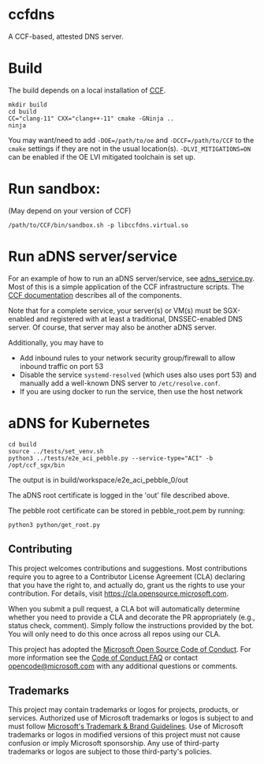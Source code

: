 # ccfdns

A CCF-based, attested DNS server.

# Build

The build depends on a local installation of [CCF](https://github.com/microsoft/ccf).

```
mkdir build
cd build
CC="clang-11" CXX="clang++-11" cmake -GNinja ..
ninja
```

You may want/need to add `-DOE=/path/to/oe` and `-DCCF=/path/to/CCF` to the `cmake` settings if they are not in the usual location(s). `-DLVI_MITIGATIONS=ON` can be enabled if the OE LVI mitigated toolchain is set up.

# Run sandbox:

(May depend on your version of CCF)

```
/path/to/CCF/bin/sandbox.sh -p libccfdns.virtual.so
```

# Run aDNS server/service

For an example of how to run an aDNS server/service, see [adns_service.py](tests/adns_service.py). Most of this is a simple application of the CCF infrastructure scripts. The [CCF documentation](https://microsoft.github.io/CCF/main/index.html) describes all of the components.

Note that for a complete service, your server(s) or VM(s) must be SGX-enabled and registered with at least a traditional, DNSSEC-enabled DNS server. Of course, that server may also be another aDNS server.

Additionally, you may have to

- Add inbound rules to your network security group/firewall to allow inbound traffic on port 53
- Disable the service `systemd-resolved` (which uses also uses port 53) and manually add a well-known DNS server to `/etc/resolve.conf`.
- If you are using docker to run the service, then use the host network

# aDNS for Kubernetes

```
cd build
source ../tests/set_venv.sh
python3 ../tests/e2e_aci_pebble.py --service-type="ACI" -b /opt/ccf_sgx/bin
```

The output is in build/workspace/e2e_aci_pebble_0/out

The aDNS root certificate is logged in the 'out' file described above.

The pebble root certificate can be stored in pebble_root.pem by running:

```
python3 python/get_root.py
```

## Contributing

This project welcomes contributions and suggestions. Most contributions require you to agree to a
Contributor License Agreement (CLA) declaring that you have the right to, and actually do, grant us
the rights to use your contribution. For details, visit https://cla.opensource.microsoft.com.

When you submit a pull request, a CLA bot will automatically determine whether you need to provide
a CLA and decorate the PR appropriately (e.g., status check, comment). Simply follow the instructions
provided by the bot. You will only need to do this once across all repos using our CLA.

This project has adopted the [Microsoft Open Source Code of Conduct](https://opensource.microsoft.com/codeofconduct/).
For more information see the [Code of Conduct FAQ](https://opensource.microsoft.com/codeofconduct/faq/) or
contact [opencode@microsoft.com](mailto:opencode@microsoft.com) with any additional questions or comments.

## Trademarks

This project may contain trademarks or logos for projects, products, or services. Authorized use of Microsoft
trademarks or logos is subject to and must follow
[Microsoft's Trademark & Brand Guidelines](https://www.microsoft.com/en-us/legal/intellectualproperty/trademarks/usage/general).
Use of Microsoft trademarks or logos in modified versions of this project must not cause confusion or imply Microsoft sponsorship.
Any use of third-party trademarks or logos are subject to those third-party's policies.
